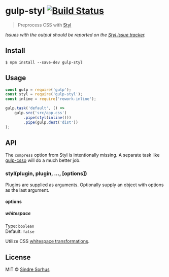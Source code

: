 # gulp-styl [![Build Status](https://travis-ci.org/sindresorhus/gulp-styl.svg?branch=master)](https://travis-ci.org/sindresorhus/gulp-styl)

> Preprocess CSS with [Styl](https://github.com/tj/styl)

*Issues with the output should be reported on the [Styl issue tracker](https://github.com/tj/styl/issues).*


## Install

```
$ npm install --save-dev gulp-styl
```


## Usage

```js
const gulp = require('gulp');
const styl = require('gulp-styl');
const inline = require('rework-inline');

gulp.task('default', () =>
	gulp.src('src/app.css')
		.pipe(styl(inline()))
		.pipe(gulp.dest('dist'))
);
```


## API

The `compress` option from Styl is intentionally missing. A separate task like [gulp-csso](https://github.com/ben-eb/gulp-csso) will do a much better job.

### styl(plugin, plugin, ..., [options])

Plugins are supplied as arguments.
Optionally supply an object with options as the last argument.

#### options

##### whitespace

Type: `boolean`<br>
Default: `false`

Utilize CSS [whitespace transformations](https://github.com/visionmedia/styl#whitespace-significant-syntax).


## License

MIT © [Sindre Sorhus](https://sindresorhus.com)
